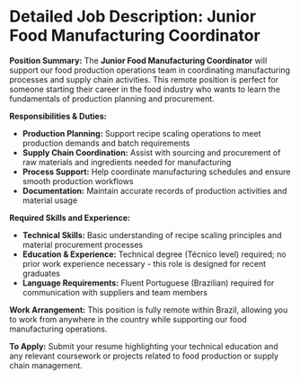 # Detailed Job Description: Junior Food Manufacturing Coordinator

**Position Summary:**
The **Junior Food Manufacturing Coordinator** will support our food production operations team in coordinating manufacturing processes and supply chain activities. This remote position is perfect for someone starting their career in the food industry who wants to learn the fundamentals of production planning and procurement.

**Responsibilities & Duties:**
- **Production Planning:** Support recipe scaling operations to meet production demands and batch requirements
- **Supply Chain Coordination:** Assist with sourcing and procurement of raw materials and ingredients needed for manufacturing
- **Process Support:** Help coordinate manufacturing schedules and ensure smooth production workflows
- **Documentation:** Maintain accurate records of production activities and material usage

**Required Skills and Experience:**
- **Technical Skills:** Basic understanding of recipe scaling principles and material procurement processes
- **Education & Experience:** Technical degree (Técnico level) required; no prior work experience necessary - this role is designed for recent graduates
- **Language Requirements:** Fluent Portuguese (Brazilian) required for communication with suppliers and team members

**Work Arrangement:**
This position is fully remote within Brazil, allowing you to work from anywhere in the country while supporting our food manufacturing operations.

**To Apply:**
Submit your resume highlighting your technical education and any relevant coursework or projects related to food production or supply chain management.